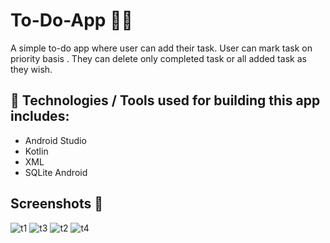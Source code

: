 # To-Do-App 📱📱
A simple to-do app where user can add their task. User can mark task on priority basis . They can delete only completed task or all added task as they wish.

## 📱 Technologies / Tools used for building this app includes: 
- Android Studio 
 - Kotlin
 - XML
 - SQLite Android
 
 ## Screenshots 📱
 
![t1](https://user-images.githubusercontent.com/108191093/222335515-fa6ce9b9-4662-4e36-afe5-991fd70b6565.PNG)
![t3](https://user-images.githubusercontent.com/108191093/222335536-32d57fa0-35e0-4bd6-97da-eaf641584189.PNG)
![t2](https://user-images.githubusercontent.com/108191093/222335557-94130f5a-33c9-41a0-82dd-244fa9fd4e8b.PNG)
![t4](https://user-images.githubusercontent.com/108191093/222335569-366269cc-2186-4a66-bf3f-0ddcc2354834.PNG)
